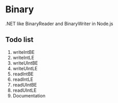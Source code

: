 # Binary
.NET like BinaryReader and BinaryWriter in Node.js

## Todo list
1. writeIntBE
2. writeIntLE
3. writeUIntBE
4. writeUIntLE
5. readIntBE
6. readIntLE
7. readUIntBE
8. readUIntLE
9. Documentation
